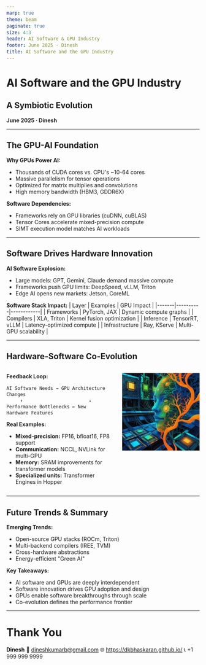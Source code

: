 ```yaml
---
marp: true
theme: beam
paginate: true
size: 4:3
header: AI Software & GPU Industry
footer: June 2025 · Dinesh
title: AI Software and the GPU Industry
---
```


# AI Software and the GPU Industry
## A Symbiotic Evolution

**June 2025 · Dinesh**

---

## The GPU-AI Foundation

**Why GPUs Power AI:**
- Thousands of CUDA cores vs. CPU's ~10-64 cores
- Massive parallelism for tensor operations
- Optimized for matrix multiplies and convolutions
- High memory bandwidth (HBM3, GDDR6X)

**Software Dependencies:**
- Frameworks rely on GPU libraries (cuDNN, cuBLAS)
- Tensor Cores accelerate mixed-precision compute
- SIMT execution model matches AI workloads

---

## Software Drives Hardware Innovation

<style scoped>
section p, section ul, section table {
  font-size: 22px;
}
</style>

**AI Software Explosion:**
- Large models: GPT, Gemini, Claude demand massive compute
- Frameworks push GPU limits: DeepSpeed, vLLM, Triton
- Edge AI opens new markets: Jetson, CoreML

**Software Stack Impact:**
| Layer | Examples | GPU Impact |
|-------|----------|------------|
| Frameworks | PyTorch, JAX | Dynamic compute graphs |
| Compilers | XLA, Triton | Kernel fusion optimization |
| Inference | TensorRT, vLLM | Latency-optimized compute |
| Infrastructure | Ray, KServe | Multi-GPU scalability |

---

## Hardware-Software Co-Evolution

<style scoped>
.content-with-image {
  display: flex;
  align-items: flex-start;
  gap: 2rem;
  margin-top: 1rem;
}
.text-content {
  flex: 1;
}
.image-content {
  flex: 0 0 40%;
}
.image-content img {
  width: 100%;
  height: auto;
}
</style>

<div class="content-with-image">
<div class="text-content">

**Feedback Loop:**
```
AI Software Needs → GPU Architecture Changes
     ↑                        ↓
Performance Bottlenecks ← New Hardware Features
```

**Real Examples:**
- **Mixed-precision:** FP16, bfloat16, FP8 support
- **Communication:** NCCL, NVLink for multi-GPU
- **Memory:** SRAM improvements for transformer models
- **Specialized units:** Transformer Engines in Hopper

</div>
<div class="image-content">

![Co-Evolution Cycle](image.png)

</div>
</div>

---

## Future Trends & Summary

**Emerging Trends:**
- Open-source GPU stacks (ROCm, Triton)
- Multi-backend compilers (IREE, TVM)
- Cross-hardware abstractions
- Energy-efficient "Green AI"

**Key Takeaways:**
- AI software and GPUs are deeply interdependent
- Software innovation drives GPU adoption and design
- GPUs enable software breakthroughs through scale
- Co-evolution defines the performance frontier

---

# Thank You

**Dinesh**
📧 dineshkumarb@gmail.com
🌐 https://dkbhaskaran.github.io/
📞 +1 999 999 9999
